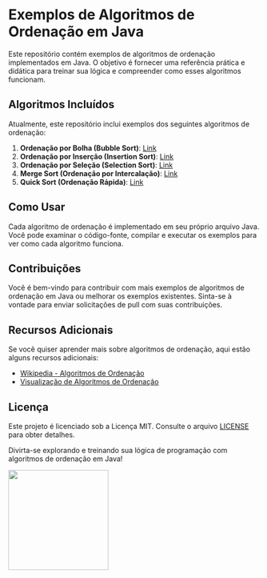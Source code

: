 # Exemplos de Algoritmos de Ordenação em Java

Este repositório contém exemplos de algoritmos de ordenação implementados em Java. O objetivo é fornecer uma referência prática e didática para treinar sua lógica e compreender como esses algoritmos funcionam.

## Algoritmos Incluídos

Atualmente, este repositório inclui exemplos dos seguintes algoritmos de ordenação:

1. **Ordenação por Bolha (Bubble Sort)**: [Link](BubbleSort.java)
2. **Ordenação por Inserção (Insertion Sort)**: [Link](InsertionSort.java)
3. **Ordenação por Seleção (Selection Sort)**: [Link](SelectionSort.java)
4. **Merge Sort (Ordenação por Intercalação)**: [Link](MergeSort.java)
5. **Quick Sort (Ordenação Rápida)**: [Link](QuickSort.java)

## Como Usar

Cada algoritmo de ordenação é implementado em seu próprio arquivo Java. Você pode examinar o código-fonte, compilar e executar os exemplos para ver como cada algoritmo funciona.

## Contribuições

Você é bem-vindo para contribuir com mais exemplos de algoritmos de ordenação em Java ou melhorar os exemplos existentes. Sinta-se à vontade para enviar solicitações de pull com suas contribuições.

## Recursos Adicionais

Se você quiser aprender mais sobre algoritmos de ordenação, aqui estão alguns recursos adicionais:

- [Wikipedia - Algoritmos de Ordenação](https://en.wikipedia.org/wiki/Sorting_algorithm)
- [Visualização de Algoritmos de Ordenação](https://visualgo.net/en/sorting)

## Licença

Este projeto é licenciado sob a Licença MIT. Consulte o arquivo [LICENSE](LICENSE) para obter detalhes.

Divirta-se explorando e treinando sua lógica de programação com algoritmos de ordenação em Java!

<div><img src="https://upload.wikimedia.org/wikipedia/pt/thumb/3/30/Java_programming_language_logo.svg/1200px-Java_programming_language_logo.svg.png" width="200px"></div>
